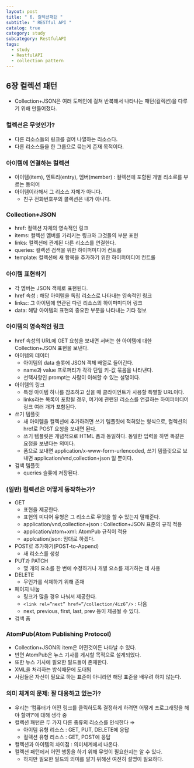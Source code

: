 ```yaml
---
layout: post
title: " 6. 컬렉션패턴 "
subtitle: " RESTful API "
catalog: true
category: study
subcategory: RestfulAPI
tags:
  - study
  - RestfulAPI
  - collection pattern
---
```


## 6장 컬렉션 패턴

- Collection+JSON은 여러 도메인에 걸쳐 반복해서 나타나는 패턴(컬렉션)을 다루기 위해 만들어졌다.

### 컬렉션은 무엇인가?

- 다른 리소스들의 링크를 걸어 나열하는 리소스다.
- 다른 리소스들을 한 그룹으로 묶는게 존재 목적이다.

### 아이템에 연결하는 컬렉션

- 아이템(item), 엔트리(entry), 멤버(member) : 컬렉션에 포함된 개별 리소르를 부르는 동의어
- 아이템이라해서 그 리소스 자체가 아니다.
    - 친구 전화번호부의 콜렉션은 내가 아니다.

### Collection+JSON

- href: 컬렉션 자체의 영속적인 링크
- items: 컬렉션 멤버를 가리키는 링크와 그것들의 부분 표현
- links: 컬렉션에 관계된 다른 리소스를 연결한다.
- queries: 컬렉션 검색을 위한 하이퍼미디어 컨트롤
- template: 컬렉션에 새 항목을 추가하기 위한 하이퍼미디어 컨트롤

### 아이템 표현하기

- 각 멤버는 JSON 객체로 표현된다.
- href 속성 : 해당 아이템을 독립 리소스로 나타내는 영속적인 링크
- links:: 그 아이템에 연관된 다린 리소스의 하이퍼미디어 링크
- data: 해당 아이템의 표현의 중요한 부분을 나타내는 기타 정보

### 아이템의 영속적인 링크

- href 속성의 URL에 GET 요청을 보내면 서버는 한 아이템에 대한 Collection+JSON 표현을 보낸다.
- 아이템의 데이터
    - 아이템의 data 슬롯에 JSON 객체 배열로 들어간다.
    - name과 value 프로퍼티가 각각 단일 키-값 묶음을 나타낸다.
    - 선택사항인 prompt는 사람이 이해할 수 있는 설명이다.
- 아이템의 링크
    - 특정 아이템 하나를 참조하고 싶을 때 클라이언트가 사용할 특별할 URL이다.
    - links라는 목록이 포함될 경우, 여기에 관련된 리소스를 연결하는 하이퍼미디어 링크 여러 개가 포함된다.
- 쓰기 템플릿
    - 새 아이템을 컬렉션에 추가하려면 쓰기 템플릿에 적혀있는 형식으로, 컬렉션의 href로 POST 요청을 보내면 된다.
    - 쓰기 템플릿은 개념적으로 HTML 폼과 동일하다. 동일한 입력을 하면 똑같은 요청을 보낸다는 의미다.
    - 폼으로 보내면 application/x-www-form-urlencoded, 쓰기 템플릿으로 보내면 application/vnd,collection+json 일 뿐이다.
- 검색 템플릿
    - queries 슬롯에 저장된다.

### (일반) 컬렉션은 어떻게 동작하는가?

- GET
    - 표현을 제공한다.
    - 표현의 미디어 유형은 그 리소스로 무엇을 할 수 있는지 말해준다.
    - application/vnd,collection+json : Collection+JSON 표준의 규칙 적용
    - application/atom+xml: AtomPub 규칙이 적용
    - applcation/json: 맘대로 하겠다.
- POST로 추가하기(POST-to-Append)
    - 새 리소스를 생성
- PUT과 PATCH
    - 몇 개의 요소를 한 번에 수정하거나 개별 요소를 제거하는 데 사용
- DELETE
    - 무언가를 삭제하기 위해 존재
- 페이지 나눔
    - 링크가 많을 경우 나눠서 제공한다.
    - `<link rel=”next” href=”/collection/4iz6”/>` : 다음
    - next, previous, first, last, prev 등이 제공될 수 있다.
- 검색 폼

### AtomPub(Atom Publishing Protocol)

- Collection+JSON의 item은 어떤것이든 나타날 수 있다.
- 반면 AtomPub은 뉴스 기사를 게시할 목적으로 설계되었다.
- 또한 뉴스 기사에 필요한 필드들이 존재한다.
- XML을 처리하는 방식때문에 도태됨
- 사람들은 자신이 필요로 하는 표준이 아니라면 해당 표준을 배우려 하지 않는다.

### 의미 체계의 문제: 잘 대응하고 있는가?

- 우리는 ‘컴퓨터가 어떤 링크를 클릭하도록 결정하게 하려면 어떻게 프로그래밍을 해야 할까?’에 대해 생각 중
- 컬렉션 패턴은 두 가지 다른 종류의 리소스를 인식한다 ⇒
    - 아이템 유형 리소스 : GET, PUT, DELETE에 응답
    - 컬렉션 유형 리소스 : GET, POST에 응답
- 컬렉션과 아이템의 차이점 : 의미체계에서 나온다.
- 컬렉션 패턴에서 어떤 행동을 하기 위해 무엇이 필요한지는 알 수 있다.
    - 하지만 필요한 필드의 의미를 알기 위해선 여전히 설명이 필요하다.